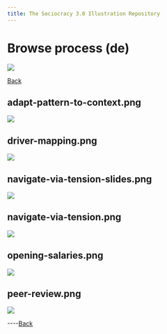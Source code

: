 ```yaml
---
title: The Sociocracy 3.0 Illustration Repository
---
```


# Browse process (de)

![](/img/de-48px.png)

[Back](index-de.html)

## adapt-pattern-to-context.png

[![](/img/de/process/adapt-pattern-to-context.png)](/img/de/process/adapt-pattern-to-context.png)

## driver-mapping.png

[![](/img/de/process/driver-mapping.png)](/img/de/process/driver-mapping.png)

## navigate-via-tension-slides.png

[![](/img/de/process/navigate-via-tension-slides.png)](/img/de/process/navigate-via-tension-slides.png)

## navigate-via-tension.png

[![](/img/de/process/navigate-via-tension.png)](/img/de/process/navigate-via-tension.png)

## opening-salaries.png

[![](/img/de/process/opening-salaries.png)](/img/de/process/opening-salaries.png)

## peer-review.png

[![](/img/de/process/peer-review.png)](/img/de/process/peer-review.png)

----[Back](index-de.html)
